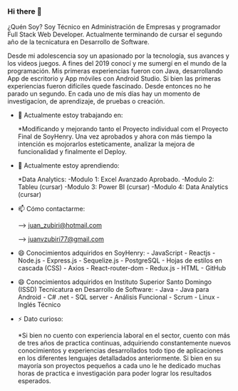### Hi there 👋

¿Quén Soy?
Soy Técnico en Administración de Empresas y programador Full Stack Web Developer. Actualmente terminando de cursar el segundo año de la tecnicatura en Desarrollo de Software.

Desde mi adolescencia soy un apasionado por la tecnología, sus avances y los videos juegos. A fines del 2019  conocí y me sumergí en el mundo de la programación. Mis primeras experiencias fueron con Java, desarrollando App de escritorio y App móviles con Android Studio. Si bien las primeras experiencias fueron difíciles quede fascinado. Desde entonces no he parado un segundo. En cada uno de mís días hay un momento de investigacíon, de aprendizaje, de pruebas o creación.

- 🔭 Actualmente estoy trabajando en:

     *Modificando y mejorando tanto el Proyecto individual com el Proyecto Final de SoyHenry. Una vez aprobados y ahora con más tiempo la intención es mojorarlos esteticamente, analizar la mejora de funcionalidad y finalmente el Deploy.

- 🌱 Actualmente estoy aprendiendo:
  
    *Data Analytics:
     -Modulo 1: Excel Avanzado Aprobado.
      -Modulo 2: Tableu (cursar)
       -Modulo 3: Power BI (cursar)
        -Modulo 4: Data Analytics (cursar)
                 
- 📫 Cómo contactarme:
  
     --> juan_zubiri@hotmail.com
  
     --> juanvzubiri77@gmail.com

- 😄 Conocimientos adquiridos en SoyHenry:
                  - JavaScript
                  - Reactjs
                  - Node.js
                  - Express.js
                  - Sequelize.js
                  - PostgreSQL
                  - Hojas de estilos en cascada (CSS)
                  - Axios
                  - React-router-dom
                  - Redux.js
                  - HTML
                  - GitHub
  
- 😄 Conocimientos adquiridos en Instituto Superior Santo Domingo (ISSD) Tecnicatura en Desarrollo de Software:
                  - Java
                  - Java para Android
                  - C# .net
                  - SQL server
                  - Análisis Funcional
                  - Scrum
                  - Linux
                  - Inglés Técnico
                      
- ⚡ Dato curioso:

     *Si bien no cuento con experiencia laboral en el sector, cuento con más de tres años de practica continuas, adquiriendo constantemente nuevos conocimientos y experiencias desarrollados todo tipo de aplicaciones en los diferentes lenguajes detalladados anteriormente. Si bien en su mayoría son proyectos pequeños a cada uno le he dedicado muchas horas de practica e investigación para poder lograr los resultados esperados. 


